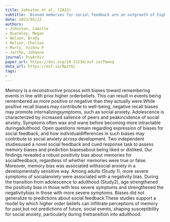 ```yaml
---
title: Johnston et al. (2023)
subtitle: 'Biased memories for social feedback are an outgrowth of higher order beliefs: Evidence from the development of social anxiety'
date: 2023/05/22
authors:
- Johnston, Camille
- Quarmley, Megan
- Nelson, Brady
- Helion, Chelsea
- Murty, Vishnu P
- Jarcho, Johanna
journal: PsyArXiv
paper_url: https://doi.org/10.31234/osf.io/fmwnq
data_url: https://osf.io/9p2t6/
tags:
-
---
```


Memory is a reconstructive process with biases toward remembering events in line with prior higher orderbeliefs. This can result in events being remembered as more positive or negative than they actually were.While positive recall biases may contribute to well-being, negative recall biases may promote internalizingsymptoms, such as social anxiety. Adolescence is characterized by increased salience of peers and peakincidence of social anxiety. Symptoms often wax and wane before becoming more intractable duringadulthood. Open questions remain regarding expression of biases for social feedback, and how individualdifferences in such biases may contribute to social anxiety across development. Two independent studiesused a novel social feedback and cued response task to assess memory biases and prediction biasesabout being liked or disliked. Our findings revealed a robust positivity bias about memories for socialfeedback, regardless of whether memories were true or false. Moreover, memory bias was associated withsocial anxiety in a developmentally sensitive way. Among adults (Study 1), more severe symptoms of socialanxiety were associated with a negativity bias. During the transition from adolescence to adulthood (Study2), age strengthened the positivity bias in those with less severe symptoms and strengthened the negativitybias in those with more severe symptoms. Biases did not generalize to predictions about social feedback.These studies support a model by which higher order beliefs can infiltrate perceptions of memory for past,but not predictions of future, social events, shaping susceptibility for social anxiety, particularly during thetransition into adulthood.
